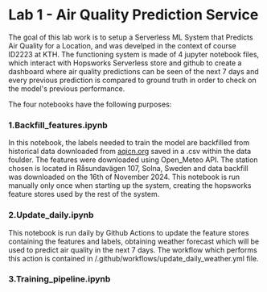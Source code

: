 # Lab 1 - Air Quality Prediction Service

The goal of this lab work is to setup a Serverless ML System that Predicts Air Quality for a Location, and was develped in the context of course ID2223 at KTH. The functioning system is made of 4 jupyter notebook files, which interact with Hopsworks Serverless store and github to create a dashboard where air quality predictions can be seen of the next 7 days and every previous prediction is compared to ground truth in order to check on the model's previous performance.

The four notebooks have the following purposes:

### 1.Backfill_features.ipynb

In this notebook, the labels needed to train the model are backfilled from historical data downloaded from [aqicn.org](https://aqicn.info) saved in a .csv within the data foulder. The features were downloaded using Open_Meteo API. The station chosen is located in Råsundavägen 107, Solna, Sweden and data backfill was downloaded on the 16th of November 2024. This notebook is run manually only once when starting up the system, creating the hopsworks feature stores used by the rest of the system.

### 2.Update_daily.ipynb

This notebook is run daily by Github Actions to update the feature stores containing the features and labels, obtaining weather forecast which will be used to predict air quality in the next 7 days. The workflow which performs this action is contained in /.github/workflows/update_daily_weather.yml file.

### 3.Training_pipeline.ipynb

